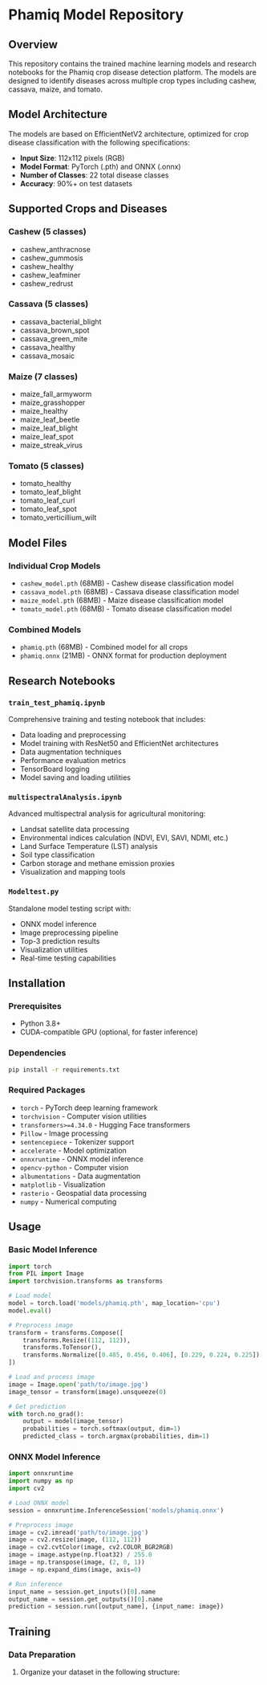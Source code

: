 # Phamiq Model Repository

## Overview

This repository contains the trained machine learning models and research notebooks for the Phamiq crop disease detection platform. The models are designed to identify diseases across multiple crop types including cashew, cassava, maize, and tomato.

## Model Architecture

The models are based on EfficientNetV2 architecture, optimized for crop disease classification with the following specifications:

- **Input Size**: 112x112 pixels (RGB)
- **Model Format**: PyTorch (.pth) and ONNX (.onnx)
- **Number of Classes**: 22 total disease classes
- **Accuracy**: 90%+ on test datasets

## Supported Crops and Diseases

### Cashew (5 classes)
- cashew_anthracnose
- cashew_gummosis
- cashew_healthy
- cashew_leafminer
- cashew_redrust

### Cassava (5 classes)
- cassava_bacterial_blight
- cassava_brown_spot
- cassava_green_mite
- cassava_healthy
- cassava_mosaic

### Maize (7 classes)
- maize_fall_armyworm
- maize_grasshopper
- maize_healthy
- maize_leaf_beetle
- maize_leaf_blight
- maize_leaf_spot
- maize_streak_virus

### Tomato (5 classes)
- tomato_healthy
- tomato_leaf_blight
- tomato_leaf_curl
- tomato_leaf_spot
- tomato_verticillium_wilt

## Model Files

### Individual Crop Models
- `cashew_model.pth` (68MB) - Cashew disease classification model
- `cassava_model.pth` (68MB) - Cassava disease classification model
- `maize_model.pth` (68MB) - Maize disease classification model
- `tomato_model.pth` (68MB) - Tomato disease classification model

### Combined Models
- `phamiq.pth` (68MB) - Combined model for all crops
- `phamiq.onnx` (21MB) - ONNX format for production deployment

## Research Notebooks

### `train_test_phamiq.ipynb`
Comprehensive training and testing notebook that includes:
- Data loading and preprocessing
- Model training with ResNet50 and EfficientNet architectures
- Data augmentation techniques
- Performance evaluation metrics
- TensorBoard logging
- Model saving and loading utilities

### `multispectralAnalysis.ipynb`
Advanced multispectral analysis for agricultural monitoring:
- Landsat satellite data processing
- Environmental indices calculation (NDVI, EVI, SAVI, NDMI, etc.)
- Land Surface Temperature (LST) analysis
- Soil type classification
- Carbon storage and methane emission proxies
- Visualization and mapping tools

### `Modeltest.py`
Standalone model testing script with:
- ONNX model inference
- Image preprocessing pipeline
- Top-3 prediction results
- Visualization utilities
- Real-time testing capabilities

## Installation

### Prerequisites
- Python 3.8+
- CUDA-compatible GPU (optional, for faster inference)

### Dependencies
```bash
pip install -r requirements.txt
```

### Required Packages
- `torch` - PyTorch deep learning framework
- `torchvision` - Computer vision utilities
- `transformers>=4.34.0` - Hugging Face transformers
- `Pillow` - Image processing
- `sentencepiece` - Tokenizer support
- `accelerate` - Model optimization
- `onnxruntime` - ONNX model inference
- `opencv-python` - Computer vision
- `albumentations` - Data augmentation
- `matplotlib` - Visualization
- `rasterio` - Geospatial data processing
- `numpy` - Numerical computing

## Usage

### Basic Model Inference
```python
import torch
from PIL import Image
import torchvision.transforms as transforms

# Load model
model = torch.load('models/phamiq.pth', map_location='cpu')
model.eval()

# Preprocess image
transform = transforms.Compose([
    transforms.Resize((112, 112)),
    transforms.ToTensor(),
    transforms.Normalize([0.485, 0.456, 0.406], [0.229, 0.224, 0.225])
])

# Load and process image
image = Image.open('path/to/image.jpg')
image_tensor = transform(image).unsqueeze(0)

# Get prediction
with torch.no_grad():
    output = model(image_tensor)
    probabilities = torch.softmax(output, dim=1)
    predicted_class = torch.argmax(probabilities, dim=1)
```

### ONNX Model Inference
```python
import onnxruntime
import numpy as np
import cv2

# Load ONNX model
session = onnxruntime.InferenceSession('models/phamiq.onnx')

# Preprocess image
image = cv2.imread('path/to/image.jpg')
image = cv2.resize(image, (112, 112))
image = cv2.cvtColor(image, cv2.COLOR_BGR2RGB)
image = image.astype(np.float32) / 255.0
image = np.transpose(image, (2, 0, 1))
image = np.expand_dims(image, axis=0)

# Run inference
input_name = session.get_inputs()[0].name
output_name = session.get_outputs()[0].name
prediction = session.run([output_name], {input_name: image})
```

## Training

### Data Preparation
1. Organize your dataset in the following structure: